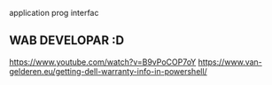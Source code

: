 application prog interfac
<h2>WAB DEVELOPAR :D</h2>


https://www.youtube.com/watch?v=B9vPoCOP7oY
https://www.van-gelderen.eu/getting-dell-warranty-info-in-powershell/

